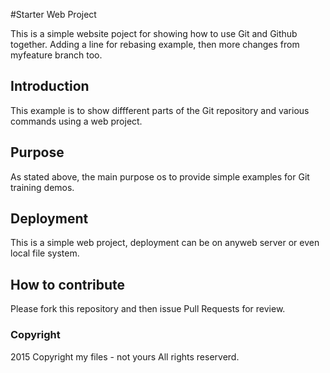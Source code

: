 #Starter Web Project

This is a simple website poject for showing how to use Git and Github together. Adding a line for rebasing example, then more changes from myfeature branch too.

## Introduction

This example is to show diffferent parts of the Git repository and various commands using a web project.

## Purpose

As stated above, the main purpose os to provide simple examples for Git training demos.

## Deployment

This is a simple web project, deployment can be on anyweb server or even local file system.

## How to contribute

Please fork this repository and then issue Pull Requests for review.

### Copyright

2015 Copyright my files  - not yours All rights reserverd.